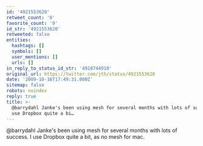 ```yaml
---
id: '4921553620'
retweet_count: '0'
favorite_count: '0'
id_str: '4921553620'
retweeted: false
entities:
  hashtags: []
  symbols: []
  user_mentions: []
  urls: []
in_reply_to_status_id_str: '4918744910'
original_url: https://twitter.com/jth/status/4921553620
date: '2009-10-16T17:49:31.000Z'
sitemap: false
robots: noindex
reply: true
title: >-
  @barrydahl Janke's been using mesh for several months with lots of success. I
  use Dropbox quite a bi…
---
```


@barrydahl Janke's been using mesh for several months with lots of success. I use Dropbox quite a bit, as no mesh for mac.